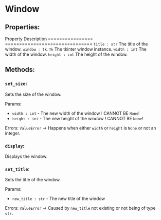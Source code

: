 # Window

Properties:
---

Property           Description
================   ===============================
`title : str`       The title of the window.
`window : tk.Tk`    The tkinter window instance.
`width : int`       The width of the window.
`height : int`      The height of the window.

Methods:
---

### `set_size`:
Sets the size of the window.

Params:
 * `width : int` - The new width of the window ! CANNOT BE `None`!
 * `height : int` - The new height of the window ! CANNOT BE `None`!

Errors:
    `ValueError` -> Happens when either `width` or `height` is `None` or not an integer.

### `display`:
Displays the window.

### `set_title`:
Sets the title of the window.

Params:
 * `new_title : str` - The new title of the window

Errors:
    `ValueError` -> Caused by `new_title` not existing or not being of type `str`.